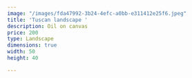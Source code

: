 ```yaml
---
image: "/images/fda47992-3b24-4efc-a0bb-e311412e25f6.jpeg"
title: 'Tuscan landscape '
description: Oil on canvas
price: 200
type: Landscape
dimensions: true
width: 50
height: 40

---
```

